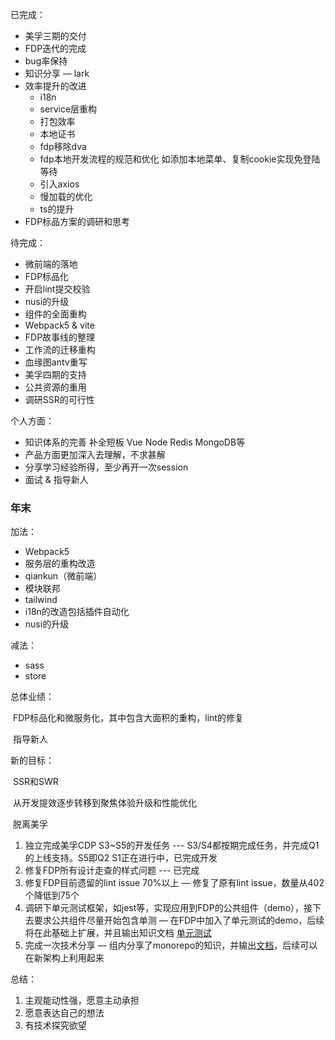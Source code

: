已完成：

- 美孚三期的交付
- FDP迭代的完成
- bug率保持
- 知识分享 — lark
- 效率提升的改进
  - i18n
  - service层重构
  - 打包效率
  - 本地证书
  - fdp移除dva
  - fdp本地开发流程的规范和优化 如添加本地菜单、复制cookie实现免登陆等待
  - 引入axios
  - 慢加载的优化
  - ts的提升
- FDP标品方案的调研和思考

待完成：

- 微前端的落地
- FDP标品化
- 开启lint提交校验
- nusi的升级
- 组件的全面重构
- Webpack5 & vite
- FDP故事线的整理
- 工作流的迁移重构
- 血缘图antv重写
- 美孚四期的支持
- 公共资源的重用
- 调研SSR的可行性

个人方面：

- 知识体系的完善 补全短板 Vue Node Redis MongoDB等
- 产品方面更加深入去理解，不求甚解
- 分享学习经验所得，至少再开一次session
- 面试 & 指导新人



### 年末

加法：

- Webpack5
- 服务层的重构改造
- qiankun（微前端）
- 模块联邦
- tailwind
- i18n的改造包括插件自动化
- nusi的升级

减法：

- sass
- store



总体业绩：

​	FDP标品化和微服务化，其中包含大面积的重构，lint的修复

​	指导新人



新的目标：

​	SSR和SWR

​	从开发提效逐步转移到聚焦体验升级和性能优化

​	脱离美孚



1. 独立完成美孚CDP S3~S5的开发任务 --- S3/S4都按期完成任务，并完成Q1的上线支持。S5即Q2 S1正在进行中，已完成开发
2. 修复FDP所有设计走查的样式问题  ---  已完成
3. 修复FDP目前遗留的lint issue 70%以上  — 修复了原有lint issue，数量从402个降低到75个
4. 调研下单元测试框架，如jest等，实现应用到FDP的公共组件（demo），接下去要求公共组件尽量开始包含单测 — 在FDP中加入了单元测试的demo，后续将在此基础上扩展，并且输出知识文档  [单元测试](https://yuque.antfin-inc.com/dice/zs3zid/ii0gx9)
5. 完成一次技术分享  — 组内分享了monorepo的知识，并输出[文档](https://yuque.antfin-inc.com/dice/zs3zid/hwizpk)，后续可以在新架构上利用起来

总结：

1. 主观能动性强，愿意主动承担
2. 愿意表达自己的想法
3. 有技术探究欲望